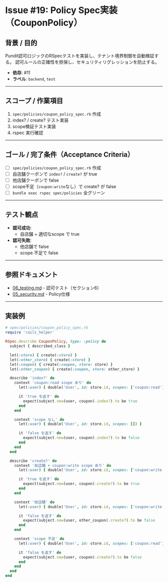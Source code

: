 # Issue #19: Policy Spec実装（CouponPolicy）

## 背景 / 目的
Pundit認可ロジックのRSpecテストを実装し、テナント境界制御を自動検証する。
認可ルールの正確性を担保し、セキュリティリグレッションを防止する。

- **依存**: #11
- **ラベル**: `backend`, `test`

---

## スコープ / 作業項目

1. `spec/policies/coupon_policy_spec.rb` 作成
2. index? / create? テスト実装
3. scope検証テスト実装
4. rspec 実行確認

---

## ゴール / 完了条件（Acceptance Criteria）

- [ ] `spec/policies/coupon_policy_spec.rb` 作成
- [ ] 自店舗クーポンで `index?` / `create?` が true
- [ ] 他店舗クーポンで false
- [ ] scope不足（`coupon:write`なし）で create? が false
- [ ] `bundle exec rspec spec/policies` 全グリーン

---

## テスト観点

- **認可成功**:
  - 自店舗 + 適切なscope で true
- **認可失敗**:
  - 他店舗で false
  - scope 不足で false

---

## 参照ドキュメント

- [06_testing.md](../06_testing.md) - 認可テスト（セクション6）
- [05_security.md](../05_security.md) - Policy仕様

---

## 実装例

```ruby
# spec/policies/coupon_policy_spec.rb
require 'rails_helper'

RSpec.describe CouponPolicy, type: :policy do
  subject { described_class }

  let(:store) { create(:store) }
  let(:other_store) { create(:store) }
  let(:coupon) { create(:coupon, store: store) }
  let(:other_coupon) { create(:coupon, store: other_store) }

  describe 'index?' do
    context 'coupon:read scope あり' do
      let(:user) { double('User', id: store.id, scopes: ['coupon:read']) }

      it 'true を返す' do
        expect(subject.new(user, coupon).index?).to be true
      end
    end

    context 'scope なし' do
      let(:user) { double('User', id: store.id, scopes: []) }

      it 'false を返す' do
        expect(subject.new(user, coupon).index?).to be false
      end
    end
  end

  describe 'create?' do
    context '自店舗 + coupon:write scope あり' do
      let(:user) { double('User', id: store.id, scopes: ['coupon:write']) }

      it 'true を返す' do
        expect(subject.new(user, coupon).create?).to be true
      end
    end

    context '他店舗' do
      let(:user) { double('User', id: store.id, scopes: ['coupon:write']) }

      it 'false を返す' do
        expect(subject.new(user, other_coupon).create?).to be false
      end
    end

    context 'scope 不足' do
      let(:user) { double('User', id: store.id, scopes: ['coupon:read']) }

      it 'false を返す' do
        expect(subject.new(user, coupon).create?).to be false
      end
    end
  end
end
```
